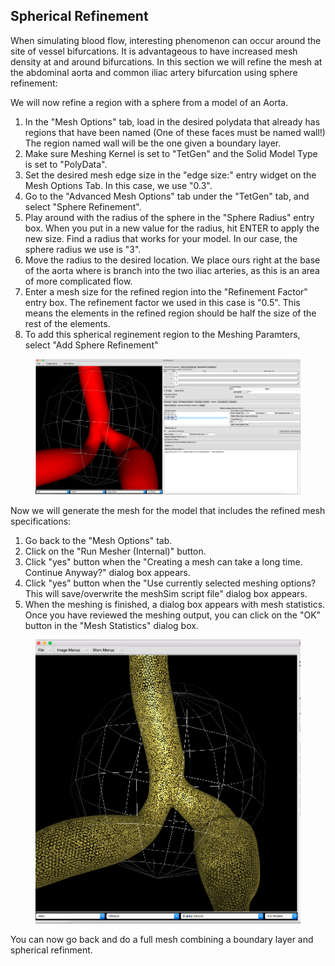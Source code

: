 ## Spherical Refinement

When simulating blood flow, interesting phenomenon can occur around the site of vessel bifurcations. It is advantageous to have increased mesh density at and around bifurcations. In this section we will refine the mesh at the abdominal aorta and common iliac artery bifurcation using sphere refinement:

We will now refine a region with a sphere from a model of an Aorta.

1. 	In the "Mesh Options" tab, load in the desired polydata  that already has regions that have been named (One of these faces must be named wall!) The region named wall will be the one given a boundary layer. 
2.	Make sure Meshing Kernel is set to "TetGen" and the Solid Model Type is set to "PolyData".
3.	Set the desired mesh edge size in the "edge size:" entry widget on the Mesh Options Tab. In this case, we use "0.3".  
4.	Go to the "Advanced Mesh Options" tab under the "TetGen" tab, and select "Sphere Refinement".
4.	Play around with the radius of the sphere in the "Sphere Radius" entry box. When you put in a new value for the radius, hit ENTER to apply the new size. Find a radius that works for your model. In our case, the sphere radius we use is "3".
5. 	Move the radius to the desired location. We place ours right at the base of the aorta where is branch into the two iliac arteries, as this is an area of more complicated flow. 
6. 	Enter a mesh size for the refined region into the "Refinement Factor" entry box. The refinement factor we used in this case is "0.5". This means the elements in the refined region should be half the size of the rest of the elements.
7.	To add this spherical reginement region to the Meshing Paramters, select "Add Sphere Refinement"

<figure>
  <img class="svImg svImgXl" src="documentation/meshing/img/TetGen_Load_Sphere_Refinement.png">
  <figcaption class="svCaption" ></figcaption>
</figure>

Now we will generate the mesh for the model that includes the refined mesh specifications:

1.	Go back to the "Mesh Options" tab.
2.	Click on the "Run Mesher (Internal)" button.
3.	Click "yes" button when the "Creating a mesh can take a long time. Continue Anyway?" dialog box appears.
4.	Click "yes" button when the "Use currently selected meshing options? This will save/overwrite the meshSim script file" dialog box appears.
5.	When the meshing is finished, a dialog box appears with mesh statistics.  Once you have reviewed the meshing output, you can click on the "OK" button in the "Mesh Statistics" dialog box.

<figure>
  <img class="svImg svImgXl" src="documentation/meshing/img/TetGen_Sphere_Refinement.png">
  <figcaption class="svCaption" ></figcaption>
</figure>

You can now go back and do a full mesh combining a boundary layer and spherical refinment. 
